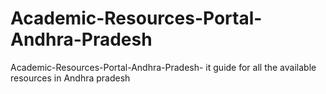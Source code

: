# Academic-Resources-Portal-Andhra-Pradesh
Academic-Resources-Portal-Andhra-Pradesh- it guide for all the available resources in Andhra pradesh
